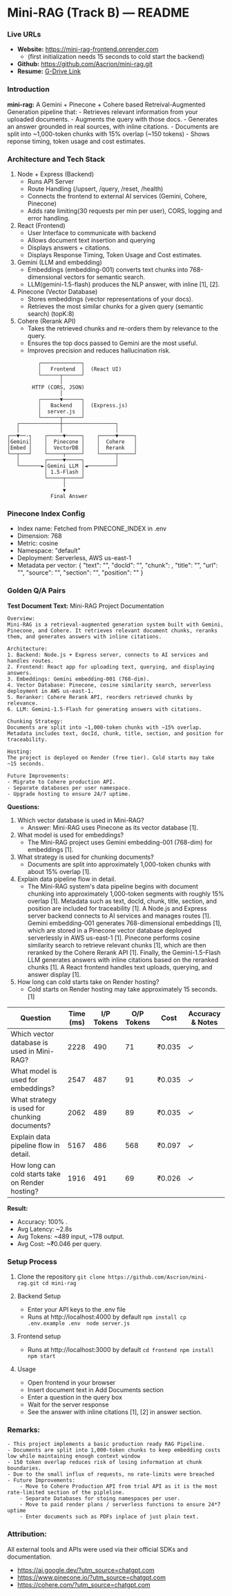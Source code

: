 # Mini-RAG (Track B) — README

### Live URLs
- **Website:** https://mini-rag-frontend.onrender.com  
    - (first initialization needs 15 seconds to cold start the backend)
- **Github:** https://github.com/Ascrion/mini-rag.git
- **Resume:** [G-Drive Link](https://drive.google.com/file/d/1z1Cym6jNNaoXG-yy4wx9A50EMKwxGym7/view?usp=sharing)

### Introduction
**mini-rag:** A Gemini + Pinecone + Cohere based Retreival-Augmented Generation pipeline that:
    - Retrieves relevant information from your uploaded documents.
    - Augments the query with those docs.
    - Generates an answer grounded in real sources, with inline citations.
    - Documents are split into ~1,000-token chunks with 15% overlap (~150 tokens)
    - Shows reponse timing, token usage and cost estimates.

### Architecture and Tech Stack
1. Node + Express (Backend)
    - Runs API Server
    - Route Handling (/upsert, /query, /reset, /health)
    - Connects the frontend to external AI services (Gemini, Cohere, Pinecone)
    - Adds rate limiting(30 requests per min per user), CORS, logging and error handling.
2. React (Frontend)
    - User Interface to communicate with backend
    - Allows document text insertion and querying
    - Displays answers + citations.
    - Displays Response Timing, Token Usage and Cost estimates.
3. Gemini (LLM and embedding)
    - Embeddings (embedding-001) converts text chunks into 768-dimensional vectors for semantic search.
    - LLM(gemini-1.5-flash) produces the NLP answer, with inline [1], [2].
4. Pinecone (Vector Database)
    - Stores embeddings (vector representations of your docs).
    - Retrieves the most similar chunks for a given query (semantic search) (topK:8)
5. Cohere (Rerank API)
    - Takes the retrieved chunks and re-orders them by relevance to the query.
    - Ensures the top docs passed to Gemini are the most useful.
    - Improves precision and reduces hallucination risk.

```
          ┌─────────────┐
          │   Frontend  │  (React UI)
          └──────┬──────┘
                 │
        HTTP (CORS, JSON)
                 │
          ┌──────▼──────┐
          │   Backend   │  (Express.js)
          │  server.js  │
          └──────┬──────┘
   ┌─────────────┼─────────────────┐
   │             │                 │
┌──▼──-┐    ┌─────▼─────┐    ┌─────▼─────┐
│Gemini│    │  Pinecone │    │  Cohere   │
│Embed │    │  VectorDB │    │  Rerank   │
└──┬───┘    └─────┬─────┘    └─────┬─────┘
   │        ┌─────▼─────┐          │
   └───────►│Gemini LLM │◄─────────┘
            │ 1.5-Flash │
            └─────┬─────┘
                  │
                  ▼
              Final Answer

```             

### Pinecone Index Config
- Index name: Fetched from PINECONE_INDEX in .env
- Dimension: 768 
- Metric: cosine
- Namespace: "default"
- Deployment: Serverless, AWS us-east-1
- Metadata per vector:
{
  "text": "<chunk text>",
  "docId": "<original doc id>",
  "chunk": <number>,
  "title": "<optional>",
  "url": "<optional>",
  "source": "<optional>",
  "section": "<optional>",
  "position": "<optional>"
}

### Golden Q/A Pairs 
**Test Document Text:** 
    Mini-RAG Project Documentation

    Overview:  
    Mini-RAG is a retrieval-augmented generation system built with Gemini, Pinecone, and Cohere. It retrieves relevant document chunks, reranks them, and generates answers with inline citations.  

    Architecture:  
    1. Backend: Node.js + Express server, connects to AI services and handles routes.  
    2. Frontend: React app for uploading text, querying, and displaying answers.  
    3. Embeddings: Gemini embedding-001 (768-dim).  
    4. Vector Database: Pinecone, cosine similarity search, serverless deployment in AWS us-east-1.  
    5. Reranker: Cohere Rerank API, reorders retrieved chunks by relevance.  
    6. LLM: Gemini-1.5-Flash for generating answers with citations.  

    Chunking Strategy:  
    Documents are split into ~1,000-token chunks with ~15% overlap. Metadata includes text, docId, chunk, title, section, and position for traceability.  

    Hosting:  
    The project is deployed on Render (free tier). Cold starts may take ~15 seconds.  

    Future Improvements:  
    - Migrate to Cohere production API.  
    - Separate databases per user namespace.  
    - Upgrade hosting to ensure 24/7 uptime.  

**Questions:**

1. Which vector database is used in Mini-RAG?
    - Answer: Mini-RAG uses Pinecone as its vector database [1].
2. What model is used for embeddings?
    - The Mini-RAG project uses Gemini embedding-001 (768-dim) for embeddings [1].
3. What strategy is used for chunking documents?
    - Documents are split into approximately 1,000-token chunks with about 15% overlap [1].
4. Explain data pipeline flow in detail.
    - The Mini-RAG system's data pipeline begins with document chunking into approximately 1,000-token segments with roughly 15% overlap [1]. Metadata such as text, docId, chunk, title, section, and position are included for traceability [1]. A Node.js and Express server backend connects to AI services and manages routes [1]. Gemini embedding-001 generates 768-dimensional embeddings [1], which are stored in a Pinecone vector database deployed serverlessly in AWS us-east-1 [1]. Pinecone performs cosine similarity search to retrieve relevant chunks [1], which are then reranked by the Cohere Rerank API [1]. Finally, the Gemini-1.5-Flash LLM generates answers with inline citations based on the reranked chunks [1]. A React frontend handles text uploads, querying, and answer display [1].
5. How long can cold starts take on Render hosting?
    - Cold starts on Render hosting may take approximately 15 seconds. [1]

| Question                                         | Time (ms) | I/P Tokens | O/P Tokens | Cost   | Accuracy & Notes|
| ------------------------------------------------ | --------- | ---------- | ---------- | ------ | --------------- |
| Which vector database is used in Mini-RAG?       | 2228      | 490        | 71         | ₹0.035 | ✓               |
| What model is used for embeddings?               | 2547      | 487        | 91         | ₹0.035 | ✓               |
| What strategy is used for chunking documents?    | 2062      | 489        | 89         | ₹0.035 | ✓               |
| Explain data pipeline flow in detail.            | 5167      | 486        | 568        | ₹0.097 | ✓               |
| How long can cold starts take on Render hosting? | 1916      | 491        | 69         | ₹0.026 | ✓               |

**Result:**
- Accuracy: 100% .
- Avg Latency: ~2.8s
- Avg Tokens: ~489 input, ~178 output.
- Avg Cost: ~₹0.046 per query.

### Setup Process

1. Clone the repository
    `
    git clone https://github.com/Ascrion/mini-rag.git
    cd mini-rag
    `

2. Backend Setup 
    - Enter your API keys to the .env file
    - Runs at http://localhost:4000 by default
    `
    npm install
    cp .env.example .env 
    node server.js
    ` 
3. Frontend setup 
    - Runs at http://localhost:3000 by default
    `
    cd frontend
    npm install 
    npm start 
    `
4. Usage 
    - Open frontend in your browser
    - Insert document text in Add Documents section
    - Enter a question in the query box
    - Wait for the server response 
    - See the answer with inline citations [1], [2] in answer section.

### Remarks:
    - This project implements a basic production ready RAG Pipeline.
    - Documents are split into 1,000-token chunks to keep embedding costs low while maintaining enough context window
    - 150 token overlap reduces risk of losing information at chunk boundaries. 
    - Due to the small influx of requests, no rate-limits were breached
    - Future Improvements:
        - Move to Cohere Production API from trial API as it is the most rate-limited section of the pipleline.
        - Separate Databases for stoing namespaces per user.
        - Move to paid render plans / serverless functions to ensure 24*7 uptime
        - Enter documents such as PDFs inplace of just plain text.

### Attribution:
All external tools and APIs were used via their official SDKs and documentation.
- https://ai.google.dev/?utm_source=chatgpt.com
- https://www.pinecone.io/?utm_source=chatgpt.com
- https://cohere.com/?utm_source=chatgpt.com